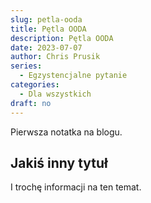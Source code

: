 ```yaml
---
slug: petla-ooda
title: Pętla OODA
description: Pętla OODA
date: 2023-07-07
author: Chris Prusik
series:
  - Egzystencjalne pytanie
categories:
  - Dla wszystkich
draft: no
---
```


Pierwsza notatka na blogu.

## Jakiś inny tytuł

I trochę informacji na ten temat.